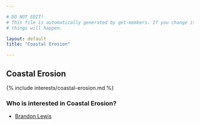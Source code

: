 ```yaml
---

# DO NOT EDIT!
# This file is automatically generated by get-members. If you change it, bad
# things will happen.

layout: default
title: "Coastal Erosion"

---
```


## Coastal Erosion

{% include interests/coastal-erosion.md %}

### Who is interested in Coastal Erosion?


* [Brandon Lewis](/members/brandon-lewis.html)
